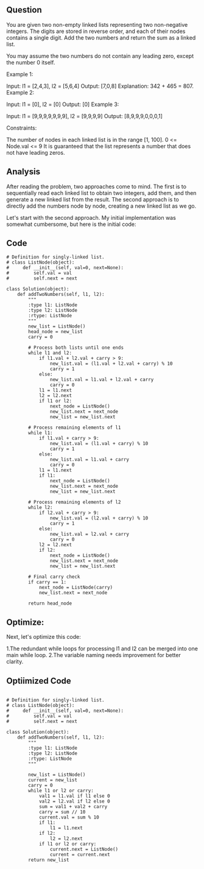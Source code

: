 ## Question

You are given two non-empty linked lists representing two non-negative integers. The digits are stored in reverse order, and each of their nodes contains a single digit. Add the two numbers and return the sum as a linked list.

You may assume the two numbers do not contain any leading zero, except the number 0 itself.

Example 1:

Input: l1 = [2,4,3], l2 = [5,6,4]
Output: [7,0,8]
Explanation: 342 + 465 = 807.
Example 2:

Input: l1 = [0], l2 = [0]
Output: [0]
Example 3:

Input: l1 = [9,9,9,9,9,9,9], l2 = [9,9,9,9]
Output: [8,9,9,9,0,0,0,1]
 
Constraints:

The number of nodes in each linked list is in the range [1, 100].
0 <= Node.val <= 9
It is guaranteed that the list represents a number that does not have leading zeros.


## Analysis 
After reading the problem, two approaches come to mind. The first is to sequentially read each linked list to obtain two integers, add them, and then generate a new linked list from the result. The second approach is to directly add the numbers node by node, creating a new linked list as we go.

Let's start with the second approach. My initial implementation was somewhat cumbersome, but here is the initial code:

## Code

```shell 
# Definition for singly-linked list.
# class ListNode(object):
#     def __init__(self, val=0, next=None):
#         self.val = val
#         self.next = next

class Solution(object):
    def addTwoNumbers(self, l1, l2):
        """
        :type l1: ListNode
        :type l2: ListNode
        :rtype: ListNode
        """
        new_list = ListNode()
        head_node = new_list
        carry = 0

        # Process both lists until one ends
        while l1 and l2:
            if l1.val + l2.val + carry > 9:
                new_list.val = (l1.val + l2.val + carry) % 10
                carry = 1
            else:
                new_list.val = l1.val + l2.val + carry
                carry = 0
            l1 = l1.next
            l2 = l2.next
            if l1 or l2:
                next_node = ListNode()
                new_list.next = next_node
                new_list = new_list.next

        # Process remaining elements of l1
        while l1:
            if l1.val + carry > 9:
                new_list.val = (l1.val + carry) % 10
                carry = 1
            else:
                new_list.val = l1.val + carry
                carry = 0
            l1 = l1.next
            if l1:
                next_node = ListNode()
                new_list.next = next_node
                new_list = new_list.next

        # Process remaining elements of l2
        while l2:
            if l2.val + carry > 9:
                new_list.val = (l2.val + carry) % 10
                carry = 1
            else:
                new_list.val = l2.val + carry
                carry = 0
            l2 = l2.next
            if l2:
                next_node = ListNode()
                new_list.next = next_node
                new_list = new_list.next

        # Final carry check
        if carry == 1:
            next_node = ListNode(carry)
            new_list.next = next_node
        
        return head_node

```
## Optimize:

Next, let's optimize this code:

1.The redundant while loops for processing l1 and l2 can be merged into one main while loop.
2.The variable naming needs improvement for better clarity.

## Optiimized Code
```shell

# Definition for singly-linked list.
# class ListNode(object):
#     def __init__(self, val=0, next=None):
#         self.val = val
#         self.next = next

class Solution(object):
    def addTwoNumbers(self, l1, l2):
        """
        :type l1: ListNode
        :type l2: ListNode
        :rtype: ListNode
        """

        new_list = ListNode()
        current = new_list
        carry = 0
        while l1 or l2 or carry:
            val1 = l1.val if l1 else 0
            val2 = l2.val if l2 else 0
            sum = val1 + val2 + carry
            carry = sum // 10
            current.val = sum % 10
            if l1:
                l1 = l1.next
            if l2:
                l2 = l2.next
            if l1 or l2 or carry:
                current.next = ListNode()
                current = current.next
        return new_list
```